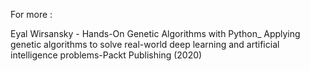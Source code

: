 For more :

Eyal Wirsansky - Hands-On Genetic Algorithms with Python_ Applying genetic algorithms to solve real-world deep learning and artificial intelligence problems-Packt Publishing (2020)
